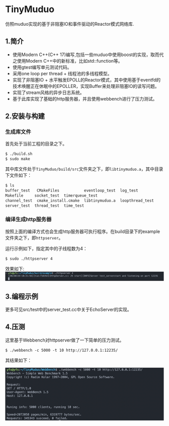 # TinyMuduo
仿照muduo实现的基于非阻塞IO和事件驱动的Reactor模式网络库.

## 1.简介

+ 使用Modern C++(C++ 17)编写,包括一些muduo中使用boost的实现，取而代之使用Modern C++中的新标准，比如std::function等。
+ 使用gtest编写单元测试代码。
+ 采用one loop per thread + 线程池的多线程模型。
+ 实现了非阻塞IO + 水平触发EPOLL的Reactor模式，其中使用基于eventfd的技术唤醒正在休眠中的EPOLLER，实现Buffer来处理非阻塞IO的读写问题。
+ 实现了stream风格的异步日志系统。
+ 基于此库实现了基础的http服务器，并且使用webbench进行了压力测试。

## 2.安装与构建

### 生成库文件

首先处于当前工程的目录之下。
```shell
$ ./build.sh
$ sudo make
```
其中库文件处于`TinyMuduo/build/src`文件夹之下，即`libtinymuduo.a`，其中目录下文件如下：
```shell
$ ls
buffer_test   CMakeFiles           eventloop_test  log_test         Makefile     socket_test  timerqueue_test
channel_test  cmake_install.cmake  libtinymuduo.a  loopthread_test  server_test  thread_test  time_test
```
### 编译生成http服务器
按照上面的编译方式也会生成http服务器可执行程序。在build目录下的example文件夹之下，即`httpserver`。

运行示例如下，指定其中的子线程数为4：
```shell
$ sudo ./httpserver 4
```
效果如下:
![](image/runhttpserver.png)
## 3.编程示例
更多可见src/test中的server_test.cc中关于EchoServer的实现。
## 4.压测

这里基于Webbench对httpserver做了一下简单的压力测试。
```shell
$ ./webbench -c 5000 -t 10 http://127.0.0.1:12235/
```
其结果如下：

![](image/webbench.png)